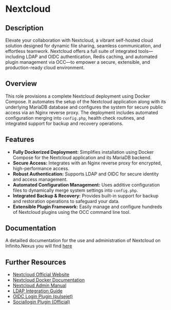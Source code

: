 # Nextcloud

## Description

Elevate your collaboration with Nextcloud, a vibrant self-hosted cloud solution designed for dynamic file sharing, seamless communication, and effortless teamwork. Nextcloud offers a full suite of integrated tools—including LDAP and OIDC authentication, Redis caching, and automated plugin management via OCC—to empower a secure, extensible, and production-ready cloud environment.

## Overview

This role provisions a complete Nextcloud deployment using Docker Compose. It automates the setup of the Nextcloud application along with its underlying MariaDB database and configures the system for secure public access via an Nginx reverse proxy. The deployment includes automated configuration merging into `config.php`, health check routines, and integrated support for backup and recovery operations.

## Features

- **Fully Dockerized Deployment:** Simplifies installation using Docker Compose for the Nextcloud application and its MariaDB backend.
- **Secure Access:** Integrates with an Nginx reverse proxy for encrypted, high-performance access.
- **Robust Authentication:** Supports LDAP and OIDC for secure identity and access management.
- **Automated Configuration Management:** Uses additive configuration files to dynamically merge system settings into `config.php`.
- **Integrated Backup & Recovery:** Provides built-in support for backup and restoration operations to safeguard your data.
- **Extensible Plugin Framework:** Easily manage and configure hundreds of Nextcloud plugins using the OCC command line tool.

## Documentation

A detailled documentation for the use and administration of Nextcloud on Infinito.Nexus you will find [here](docs/README.md)

## Further Resources

- [Nextcloud Official Website](https://nextcloud.com/)
- [Nextcloud Docker Documentation](https://github.com/nextcloud/docker)
- [Nextcloud Admin Manual](https://docs.nextcloud.com/server/latest/admin_manual/)
- [LDAP Integration Guide](https://docs.nextcloud.com/server/latest/admin_manual/configuration_user/user_auth_ldap.html)
- [OIDC Login Plugin (pulsejet)](https://github.com/pulsejet/nextcloud-oidc-login)
- [Sociallogin Plugin (Official)](https://apps.nextcloud.com/apps/sociallogin)